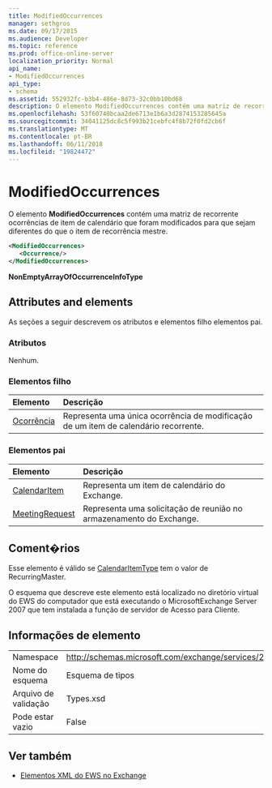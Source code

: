 ```yaml
---
title: ModifiedOccurrences
manager: sethgros
ms.date: 09/17/2015
ms.audience: Developer
ms.topic: reference
ms.prod: office-online-server
localization_priority: Normal
api_name:
- ModifiedOccurrences
api_type:
- schema
ms.assetid: 552932fc-b3b4-486e-8d73-32c0bb10bd68
description: O elemento ModifiedOccurrences contém uma matriz de recorrente ocorrências de item de calendário que foram modificados para que sejam diferentes do que o item de recorrência mestre.
ms.openlocfilehash: 53f60740bcaa2de6713e1b6a3d2874153285645a
ms.sourcegitcommit: 34041125dc8c5f993b21cebfc4f8b72f0fd2cb6f
ms.translationtype: MT
ms.contentlocale: pt-BR
ms.lasthandoff: 06/11/2018
ms.locfileid: "19824472"
---
```

# <a name="modifiedoccurrences"></a>ModifiedOccurrences

O elemento **ModifiedOccurrences** contém uma matriz de recorrente ocorrências de item de calendário que foram modificados para que sejam diferentes do que o item de recorrência mestre. 
  
```xml
<ModifiedOccurrences>
   <Occurrence/>
</ModifiedOccurrences>
```

 **NonEmptyArrayOfOccurrenceInfoType**
## <a name="attributes-and-elements"></a>Attributes and elements

As seções a seguir descrevem os atributos e elementos filho elementos pai.
  
### <a name="attributes"></a>Atributos

Nenhum.
  
### <a name="child-elements"></a>Elementos filho

|**Elemento**|**Descrição**|
|:-----|:-----|
|[Ocorrência](occurrence.md) <br/> |Representa uma única ocorrência de modificação de um item de calendário recorrente.  <br/> |
   
### <a name="parent-elements"></a>Elementos pai

|**Elemento**|**Descrição**|
|:-----|:-----|
|[CalendarItem](calendaritem.md) <br/> |Representa um item de calendário do Exchange.  <br/> |
|[MeetingRequest](meetingrequest.md) <br/> |Representa uma solicitação de reunião no armazenamento do Exchange.  <br/> |
   
## <a name="remarks"></a>Coment�rios

Esse elemento é válido se [CalendarItemType](calendaritemtype.md) tem o valor de RecurringMaster. 
  
O esquema que descreve este elemento está localizado no diretório virtual do EWS do computador que está executando o MicrosoftExchange Server 2007 que tem instalada a função de servidor de Acesso para Cliente.
  
## <a name="element-information"></a>Informações de elemento

|||
|:-----|:-----|
|Namespace  <br/> |http://schemas.microsoft.com/exchange/services/2006/types  <br/> |
|Nome do esquema  <br/> |Esquema de tipos  <br/> |
|Arquivo de validação  <br/> |Types.xsd  <br/> |
|Pode estar vazio  <br/> |False  <br/> |
   
## <a name="see-also"></a>Ver também



- [Elementos XML do EWS no Exchange](ews-xml-elements-in-exchange.md)

